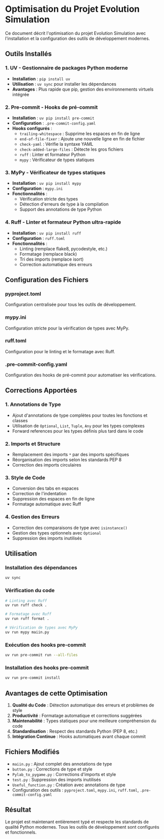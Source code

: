 # Optimisation du Projet Evolution Simulation

Ce document décrit l'optimisation du projet Evolution Simulation avec l'installation et la configuration des outils de développement modernes.

## Outils Installés

### 1. UV - Gestionnaire de packages Python moderne

- **Installation** : `pip install uv`
- **Utilisation** : `uv sync` pour installer les dépendances
- **Avantages** : Plus rapide que pip, gestion des environnements virtuels intégrée

### 2. Pre-commit - Hooks de pré-commit

- **Installation** : `uv pip install pre-commit`
- **Configuration** : `.pre-commit-config.yaml`
- **Hooks configurés** :
  - `trailing-whitespace` : Supprime les espaces en fin de ligne
  - `end-of-file-fixer` : Ajoute une nouvelle ligne en fin de fichier
  - `check-yaml` : Vérifie la syntaxe YAML
  - `check-added-large-files` : Détecte les gros fichiers
  - `ruff` : Linter et formateur Python
  - `mypy` : Vérificateur de types statiques

### 3. MyPy - Vérificateur de types statiques

- **Installation** : `uv pip install mypy`
- **Configuration** : `mypy.ini`
- **Fonctionnalités** :
  - Vérification stricte des types
  - Détection d'erreurs de type à la compilation
  - Support des annotations de type Python

### 4. Ruff - Linter et formateur Python ultra-rapide

- **Installation** : `uv pip install ruff`
- **Configuration** : `ruff.toml`
- **Fonctionnalités** :
  - Linting (remplace flake8, pycodestyle, etc.)
  - Formatage (remplace black)
  - Tri des imports (remplace isort)
  - Correction automatique des erreurs

## Configuration des Fichiers

### pyproject.toml

Configuration centralisée pour tous les outils de développement.

### mypy.ini

Configuration stricte pour la vérification de types avec MyPy.

### ruff.toml

Configuration pour le linting et le formatage avec Ruff.

### .pre-commit-config.yaml

Configuration des hooks de pré-commit pour automatiser les vérifications.

## Corrections Apportées

### 1. Annotations de Type

- Ajout d'annotations de type complètes pour toutes les fonctions et classes
- Utilisation de `Optional`, `List`, `Tuple`, `Any` pour les types complexes
- Forward references pour les types définis plus tard dans le code

### 2. Imports et Structure

- Remplacement des imports `*` par des imports spécifiques
- Réorganisation des imports selon les standards PEP 8
- Correction des imports circulaires

### 3. Style de Code

- Conversion des tabs en espaces
- Correction de l'indentation
- Suppression des espaces en fin de ligne
- Formatage automatique avec Ruff

### 4. Gestion des Erreurs

- Correction des comparaisons de type avec `isinstance()`
- Gestion des types optionnels avec `Optional`
- Suppression des imports inutilisés

## Utilisation

### Installation des dépendances

```bash
uv sync
```

### Vérification du code

```bash
# Linting avec Ruff
uv run ruff check .

# Formatage avec Ruff
uv run ruff format .

# Vérification de types avec MyPy
uv run mypy maiin.py
```

### Exécution des hooks pre-commit

```bash
uv run pre-commit run --all-files
```

### Installation des hooks pre-commit

```bash
uv run pre-commit install
```

## Avantages de cette Optimisation

1. **Qualité du Code** : Détection automatique des erreurs et problèmes de style
2. **Productivité** : Formatage automatique et corrections suggérées
3. **Maintenabilité** : Types statiques pour une meilleure compréhension du code
4. **Standardisation** : Respect des standards Python (PEP 8, etc.)
5. **Intégration Continue** : Hooks automatiques avant chaque commit

## Fichiers Modifiés

- `maiin.py` : Ajout complet des annotations de type
- `button.py` : Corrections de type et style
- `Pylab_to_pygame.py` : Corrections d'imports et style
- `test.py` : Suppression des imports inutilisés
- `Useful_function.py` : Création avec annotations de type
- Configuration des outils : `pyproject.toml`, `mypy.ini`, `ruff.toml`, `.pre-commit-config.yaml`

## Résultat

Le projet est maintenant entièrement typé et respecte les standards de qualité Python modernes. Tous les outils de développement sont configurés et fonctionnels.
